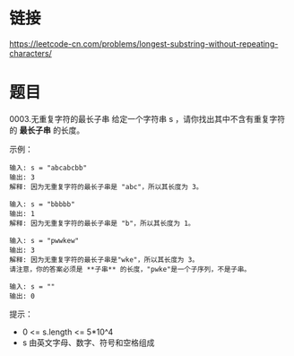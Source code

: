 ﻿# 链接
https://leetcode-cn.com/problems/longest-substring-without-repeating-characters/

# 题目
0003.无重复字符的最长子串
给定一个字符串 s ，请你找出其中不含有重复字符的 **最长子串** 的长度。

示例：
```
输入: s = "abcabcbb"
输出: 3 
解释: 因为无重复字符的最长子串是 "abc"，所以其长度为 3。

输入: s = "bbbbb"
输出: 1
解释: 因为无重复字符的最长子串是 "b"，所以其长度为 1。

输入: s = "pwwkew"
输出: 3
解释: 因为无重复字符的最长子串是"wke"，所以其长度为 3。
请注意，你的答案必须是 **子串** 的长度，"pwke"是一个子序列，不是子串。

输入: s = ""
输出: 0
```

提示：
* 0 <= s.length <= 5*10^4
* s 由英文字母、数字、符号和空格组成
